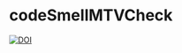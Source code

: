 # codeSmellMTVCheck

[![DOI](https://zenodo.org/badge/116037508.svg)](https://zenodo.org/badge/latestdoi/116037508)
